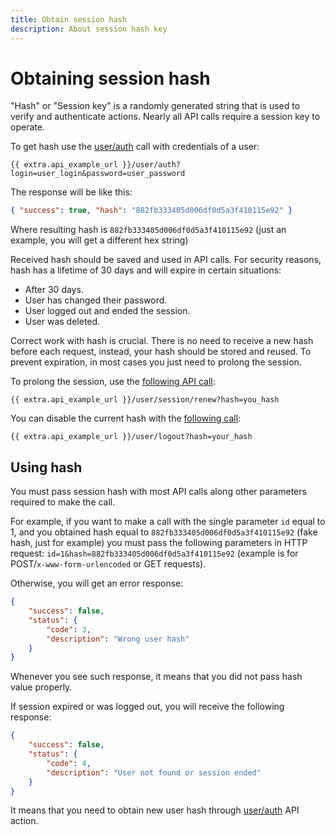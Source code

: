 ```yaml
---
title: Obtain session hash
description: About session hash key
---
```


# Obtaining session hash

"Hash" or "Session key" is a randomly generated string that is used to verify and authenticate actions.
Nearly all API calls require a session key to operate.

To get hash use the [user/auth](../resources/commons/user/index.md#auth) call with credentials of a user:

    {{ extra.api_example_url }}/user/auth?login=user_login&password=user_password

The response will be like this:

```json
{ "success": true, "hash": "882fb333405d006df0d5a3f410115e92" }
```                                                             

Where resulting hash is `882fb333405d006df0d5a3f410115e92` (just an example, you will get a different hex string)

Received hash should be saved and used in API calls. For security reasons, 
hash has a lifetime of 30 days and will expire in certain situations:

* After 30 days.
* User has changed their password.
* User logged out and ended the session.
* User was deleted.

Correct work with hash is crucial. There is no need to receive a new hash before each request, 
instead, your hash should be stored and reused. To prevent expiration, in most cases you just need to
prolong the session.

To prolong the session, use the [following API call](../resources/commons/user/session/index.md#renew):

    {{ extra.api_example_url }}/user/session/renew?hash=you_hash

You can disable the current hash with the [following call](../resources/commons/user/index.md#logout):

    {{ extra.api_example_url }}/user/logout?hash=your_hash
    
## Using hash

You must pass session hash with most API calls along other parameters required to make the call.

For example, if you want to make a call with the single parameter `id` equal to 1, and you obtained hash equal to
`882fb333405d006df0d5a3f410115e92` (fake hash, just for example) you must pass the following parameters in HTTP request:
`id=1&hash=882fb333405d006df0d5a3f410115e92` (example is for POST/`x-www-form-urlencoded` or GET requests).

Otherwise, you will get an error response:

```json
{
    "success": false,
    "status": {
        "code": 3,
        "description": "Wrong user hash"
    }
}
``` 

Whenever you see such response, it means that you did not pass hash value properly.

If session expired or was logged out, you will receive the following response:

```json
{
    "success": false,
    "status": {
        "code": 4,
        "description": "User not found or session ended"
    }
}
```

It means that you need to obtain new user hash through [user/auth](../resources/commons/user/index.md#auth) API action. 